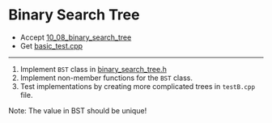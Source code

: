 # Binary Search Tree

- Accept [10_08_binary_search_tree](https://classroom.github.com/a/yZuyAczW)
- Get [basic_test.cpp](basic_test.cpp)

---

1. Implement `BST` class in [binary_search_tree.h](binary_search_tree.h)
2. Implement non-member functions for the `BST` class.
3. Test implementations by creating more complicated trees in `testB.cpp` file.

Note: The value in BST should be unique!
